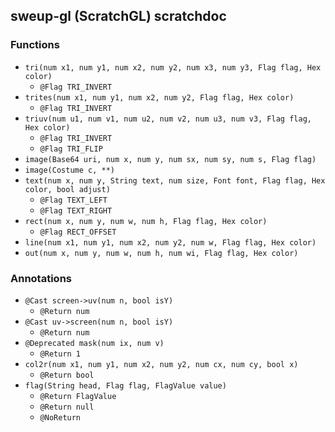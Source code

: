 ## sweup-gl (ScratchGL) scratchdoc
### Functions
- `tri(num x1, num y1, num x2, num y2, num x3, num y3, Flag flag, Hex color)`
  - `@Flag TRI_INVERT`
- `trites(num x1, num y1, num x2, num y2, Flag flag, Hex color)`
  - `@Flag TRI_INVERT`
- `triuv(num u1, num v1, num u2, num v2, num u3, num v3, Flag flag, Hex color)`
  - `@Flag TRI_INVERT`
  - `@Flag TRI_FLIP`
- `image(Base64 uri, num x, num y, num sx, num sy, num s, Flag flag)`
- `image(Costume c, **)`
- `text(num x, num y, String text, num size, Font font, Flag flag, Hex color, bool adjust)`
  - `@Flag TEXT_LEFT`
  - `@Flag TEXT_RIGHT`
- `rect(num x, num y, num w, num h, Flag flag, Hex color)`
  - `@Flag RECT_OFFSET`
- `line(num x1, num y1, num x2, num y2, num w, Flag flag, Hex color)`
- `out(num x, num y, num w, num h, num wi, Flag flag, Hex color)`
### Annotations
- `@Cast screen->uv(num n, bool isY)`
  - `@Return num`
- `@Cast uv->screen(num n, bool isY)`
  - `@Return num`
- `@Deprecated mask(num ix, num v)`
  - `@Return 1`
- `col2r(num x1, num y1, num x2, num y2, num cx, num cy, bool x)`
  - `@Return bool`
- `flag(String head, Flag flag, FlagValue value)`
  - `@Return FlagValue`
  - `@Return null`
  - `@NoReturn`
